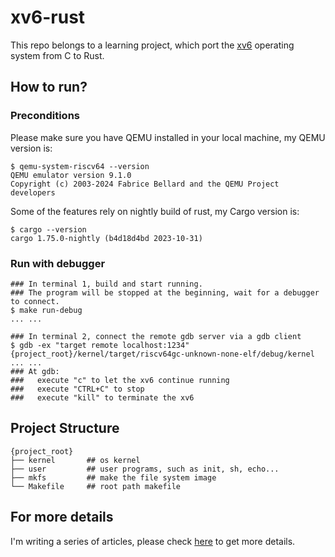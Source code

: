 # xv6-rust
This repo belongs to a learning project, which port the [xv6](https://github.com/mit-pdos/xv6-public) operating system from C to Rust.

## How to run?
### Preconditions
Please make sure you have QEMU installed in your local machine, my QEMU version is:
```shell
$ qemu-system-riscv64 --version
QEMU emulator version 9.1.0
Copyright (c) 2003-2024 Fabrice Bellard and the QEMU Project developers
```

Some of the features rely on nightly build of rust, my Cargo version is:
```shell
$ cargo --version
cargo 1.75.0-nightly (b4d18d4bd 2023-10-31)
```

### Run with debugger
```shell
### In terminal 1, build and start running.
### The program will be stopped at the beginning, wait for a debugger to connect.
$ make run-debug
... ...

### In terminal 2, connect the remote gdb server via a gdb client
$ gdb -ex "target remote localhost:1234" {project_root}/kernel/target/riscv64gc-unknown-none-elf/debug/kernel
... ...
### At gdb:
###   execute "c" to let the xv6 continue running
###   execute "CTRL+C" to stop
###   execute "kill" to terminate the xv6
```

## Project Structure
```shell
{project_root}
├── kernel       ## os kernel
├── user         ## user programs, such as init, sh, echo...
├── mkfs         ## make the file system image
└── Makefile     ## root path makefile
```

## For more details
I'm writing a series of articles, please check [here](https://www.lenshood.dev/2024/10/23/xv6-rust-1/) to get more details.